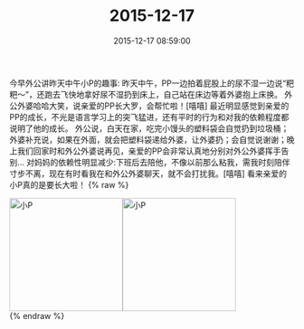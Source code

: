 ﻿---
title: 2015-12-17
date: 2015-12-17 08:59:00
tags:
categories: 妈妈
---
今早外公讲昨天中午小P的趣事:
昨天中午，PP一边拍着屁股上的尿不湿一边说“粑粑～”，还跑去飞快地拿好尿不湿扔到床上，自己站在床边等着外婆抱上床换。
外公外婆哈哈大笑，说亲爱的PP长大罗，会帮忙啦！[嘻嘻]
最近明显感觉到亲爱的PP的成长，不光是语言学习上的突飞猛进，还有平时的行为和对我的依赖程度都说明了他的成长。
外公说，白天在家，吃完小馒头的塑料袋会自觉扔到垃圾桶；外婆补充说，如果在外面，就会把塑料袋递给外婆，让外婆扔；会自觉说谢谢；晚上我们回家时和外公外婆说再见，亲爱的PP会非常认真地分别对外公外婆挥手告别…
对妈妈的依赖性明显减少:下班后去陪他，不像以前那么粘我，需我时刻陪伴寸步不离，现在有时看我在和外公外婆聊天，就不会打扰我。[嘻嘻]
看来亲爱的小P真的是要长大啦！
{% raw %}
<div style="width:500 px">
<div style="float:left; width:100 px"><img src="/images/微信图片_20171012113849.jpg" width="200" alt="小P"></div>
<div style="float:left; width:100 px"><img src="/images/微信图片_20171012113858.jpg" width="200" alt="小P"></div>
<div style="clear:both"></div>
</div>
{% endraw %}